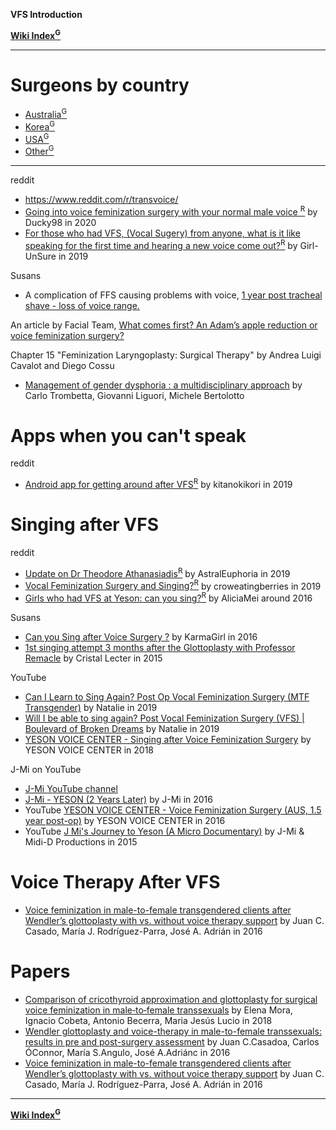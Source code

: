 **VFS Introduction**

**[Wiki Index<sup>G</sup>](https://github.com/zp100/Transgender_Surgeries/tree/main/TransWiki/wiki/index/index.md)**

---

# Surgeons by country

* [Australia<sup>G</sup>](https://github.com/zp100/Transgender_Surgeries/tree/main/TransSurgeriesWiki/wiki/vfs/australia/australia.md)
* [Korea<sup>G</sup>](https://github.com/zp100/Transgender_Surgeries/tree/main/TransSurgeriesWiki/wiki/vfs/korea/korea.md)
* [USA<sup>G</sup>](https://github.com/zp100/Transgender_Surgeries/tree/main/TransSurgeriesWiki/wiki/vfs/usa/usa.md)
* [Other<sup>G</sup>](https://github.com/zp100/Transgender_Surgeries/tree/main/TransSurgeriesWiki/wiki/vfs/other/other.md)

---

reddit

* https://www.reddit.com/r/transvoice/
* [Going into voice feminization surgery with your normal male voice <sup>R</sup>](https://www.reddit.com/r/transvoice/comments/ejid7y/going_into_voice_feminization_surgery_with_your/) by Ducky98 in 2020
* [For those who had VFS, (Vocal Sugery) from anyone, what is it like speaking for the first time and hearing a new voice come out?<sup>R</sup>](https://www.reddit.com/r/Transgender_Surgeries/comments/dsn6zm/for_those_who_had_vfs_vocal_sugery_from_anyone/) by Girl-UnSure in 2019

Susans

* A complication of FFS causing problems with voice, [ 1 year post tracheal shave - loss of voice range.](https://www.susans.org/forums/index.php?topic=234799.0)

An article by Facial Team, [What comes first? An Adam’s apple reduction or voice feminization surgery?](https://facialteam.eu/blog/ffs-surgery/adams-apple-reduction-voice-feminization-surgery/)

Chapter 15 "Feminization Laryngoplasty: Surgical Therapy" by Andrea Luigi Cavalot and Diego Cossu

* [Management of gender dysphoria : a multidisciplinary approach](https://trove.nla.gov.au/work/199509859?q&versionId=218655499+222094601) by Carlo Trombetta, Giovanni Liguori, Michele Bertolotto

# Apps when you can't speak

reddit

* [Android app for getting around after VFS<sup>R</sup>](https://www.reddit.com/r/Transgender_Surgeries/comments/besd8n/android_app_for_getting_around_after_vfs/) by kitanokikori in 2019

# Singing after VFS

reddit

* [Update on Dr Theodore Athanasiadis<sup>R</sup>](https://www.reddit.com/r/transgenderau/comments/dwkr2u/update_on_dr_theodore_athanasiadis/) by AstralEuphoria in 2019
* [Vocal Feminization Surgery and Singing?<sup>R</sup>](https://www.reddit.com/r/Transgender_Surgeries/comments/dks83j/vocal_feminization_surgery_and_singing/) by croweatingberries in 2019
* [Girls who had VFS at Yeson: can you sing?<sup>R</sup>](https://www.reddit.com/r/asktransgender/comments/52epdy/girls_who_had_vfs_at_yeson_can_you_sing/) by AliciaMei around 2016

Susans

* [Can you Sing after Voice Surgery ?](https://www.susans.org/forums/index.php?topic=206640.0) by KarmaGirl in 2016
* [1st singing attempt 3 months after the Glottoplasty with Professor Remacle](https://www.susans.org/forums/index.php/topic,194899.0.html) by 	Cristal Lecter in 2015

YouTube

* [Can I Learn to Sing Again? Post Op Vocal Feminization Surgery (MTF Transgender)](https://www.youtube.com/watch?v=sOxrQgZHeYE) by Natalie in 2019
* [Will I be able to sing again? Post Vocal Feminization Surgery (VFS) | Boulevard of Broken Dreams](https://www.youtube.com/watch?v=mp8DCidJec4) by Natalie in 2019
* [YESON VOICE CENTER - Singing after Voice Feminization Surgery](https://www.youtube.com/watch?v=fIvtZ3Yjarg) by YESON VOICE CENTER in 2018

J-Mi on YouTube

* [J-Mi YouTube channel](https://www.youtube.com/channel/UCJdd2kT367R_dnPCL_47MNw/videos)
* [J-Mi - YESON \(2 Years Later\)](https://www.youtube.com/watch?v=E_fRE62EoSE) by J-Mi in 2016
* YouTube [YESON VOICE CENTER - Voice Feminization Surgery \(AUS, 1.5 year post-op\)](https://www.youtube.com/watch?v=b-V4wDJbtJk) by YESON VOICE CENTER in 2016
* YouTube [J Mi's Journey to Yeson \(A Micro Documentary\)](https://www.youtube.com/watch?v=tcWyFWBmb1I) by J-Mi & Midi-D Productions in 2015

# Voice Therapy After VFS

* [Voice feminization in male-to-female transgendered clients after Wendler’s glottoplasty with vs. without voice therapy support](https://link.springer.com/article/10.1007/s00405-016-4420-8) by Juan C. Casado, María J. Rodríguez-Parra, José A. Adrián in 2016

# Papers

* [Comparison of cricothyroid approximation and glottoplasty for surgical voice feminization in male‐to‐female transsexuals](https://onlinelibrary.wiley.com/doi/abs/10.1002/lary.27172) by Elena Mora, Ignacio Cobeta, Antonio Becerra, Maria Jesús Lucio in 2018
* [Wendler glottoplasty and voice-therapy in male-to-female transsexuals: results in pre and post-surgery assessment](https://www.sciencedirect.com/science/article/pii/S0001651915000552?via%3Dihub) by Juan C.Casadoa, Carlos ÓConnor, María S.Angulo, José A.Adriánc in 2016
* [Voice feminization in male-to-female transgendered clients after Wendler’s glottoplasty with vs. without voice therapy support](https://link.springer.com/article/10.1007/s00405-016-4420-8) by Juan C. Casado, María J. Rodríguez-Parra, José A. Adrián in 2016

---

**[Wiki Index<sup>G</sup>](https://github.com/zp100/Transgender_Surgeries/tree/main/TransWiki/wiki/index/index.md)**

